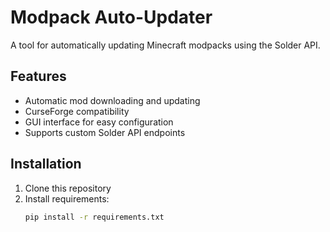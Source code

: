 # Modpack Auto-Updater

A tool for automatically updating Minecraft modpacks using the Solder API.

## Features

- Automatic mod downloading and updating
- CurseForge compatibility
- GUI interface for easy configuration
- Supports custom Solder API endpoints

## Installation

1. Clone this repository
2. Install requirements:
   ```sh
   pip install -r requirements.txt